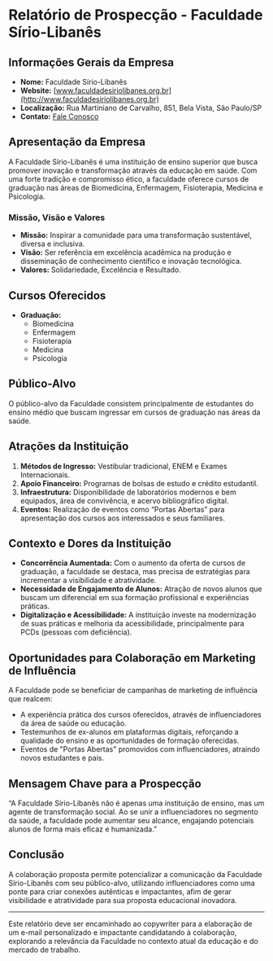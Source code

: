 # Relatório de Prospecção - Faculdade Sírio-Libanês

## Informações Gerais da Empresa
- **Nome:** Faculdade Sírio-Libanês
- **Website:** [www.faculdadesiriolibanes.org.br](http://www.faculdadesiriolibanes.org.br)
- **Localização:** Rua Martiniano de Carvalho, 851, Bela Vista, São Paulo/SP
- **Contato:** [Fale Conosco](https://www.faculdadesiriolibanes.org.br/fsl/faleconosco)

## Apresentação da Empresa
A Faculdade Sírio-Libanês é uma instituição de ensino superior que busca promover inovação e transformação através da educação em saúde. Com uma forte tradição e compromisso ético, a faculdade oferece cursos de graduação nas áreas de Biomedicina, Enfermagem, Fisioterapia, Medicina e Psicologia.

### Missão, Visão e Valores
- **Missão:** Inspirar a comunidade para uma transformação sustentável, diversa e inclusiva.
- **Visão:** Ser referência em excelência acadêmica na produção e disseminação de conhecimento científico e inovação tecnológica.
- **Valores:** Solidariedade, Excelência e Resultado.

## Cursos Oferecidos
- **Graduação:**
  - Biomedicina
  - Enfermagem
  - Fisioterapia
  - Medicina
  - Psicologia

## Público-Alvo
O público-alvo da Faculdade consistem principalmente de estudantes do ensino médio que buscam ingressar em cursos de graduação nas áreas da saúde. 

## Atrações da Instituição
1. **Métodos de Ingresso:** Vestibular tradicional, ENEM e Exames Internacionais.
2. **Apoio Financeiro:** Programas de bolsas de estudo e crédito estudantil.
3. **Infraestrutura:** Disponibilidade de laboratórios modernos e bem equipados, área de convivência, e acervo bibliográfico digital.
4. **Eventos:** Realização de eventos como “Portas Abertas” para apresentação dos cursos aos interessados e seus familiares.

## Contexto e Dores da Instituição
- **Concorrência Aumentada:** Com o aumento da oferta de cursos de graduação, a faculdade se destaca, mas precisa de estratégias para incrementar a visibilidade e atratividade.
- **Necessidade de Engajamento de Alunos:** Atração de novos alunos que buscam um diferencial em sua formação profissional e experiências práticas.
- **Digitalização e Acessibilidade:** A instituição investe na modernização de suas práticas e melhoria da acessibilidade, principalmente para PCDs (pessoas com deficiência).

## Oportunidades para Colaboração em Marketing de Influência
A Faculdade pode se beneficiar de campanhas de marketing de influência que realcem:
- A experiência prática dos cursos oferecidos, através de influenciadores da área de saúde ou educação.
- Testemunhos de ex-alunos em plataformas digitais, reforçando a qualidade do ensino e as oportunidades de formação oferecidas.
- Eventos de "Portas Abertas" promovidos com influenciadores, atraindo novos estudantes e pais.

## Mensagem Chave para a Prospecção
“A Faculdade Sírio-Libanês não é apenas uma instituição de ensino, mas um agente de transformação social. Ao se unir a influenciadores no segmento da saúde, a faculdade pode aumentar seu alcance, engajando potenciais alunos de forma mais eficaz e humanizada.”

## Conclusão
A colaboração proposta permite potencializar a comunicação da Faculdade Sírio-Libanês com seu público-alvo, utilizando influenciadores como uma ponte para criar conexões autênticas e impactantes, afim de gerar visibilidade e atratividade para sua proposta educacional inovadora.

---

Este relatório deve ser encaminhado ao copywriter para a elaboração de um e-mail personalizado e impactante candidatando à colaboração, explorando a relevância da Faculdade no contexto atual da educação e do mercado de trabalho.